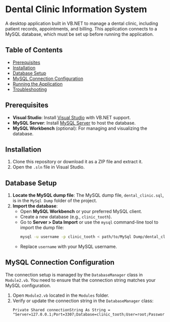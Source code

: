 # Dental Clinic Information System

A desktop application built in VB.NET to manage a dental clinic, including patient records, appointments, and billing. This application connects to a MySQL database, which must be set up before running the application.

## Table of Contents
- [Prerequisites](#prerequisites)
- [Installation](#installation)
- [Database Setup](#database-setup)
- [MySQL Connection Configuration](#mysql-connection-configuration)
- [Running the Application](#running-the-application)
- [Troubleshooting](#troubleshooting)

## Prerequisites
- **Visual Studio**: Install [Visual Studio](https://visualstudio.microsoft.com/) with VB.NET support.
- **MySQL Server**: Install [MySQL Server](https://dev.mysql.com/downloads/mysql/) to host the database.
- **MySQL Workbench** (optional): For managing and visualizing the database.

## Installation
1. Clone this repository or download it as a ZIP file and extract it.
2. Open the `.sln` file in Visual Studio.

## Database Setup
1. **Locate the MySQL dump file**: The MySQL dump file, `dental_clinic.sql`, is in the `MySql Dump` folder of the project.
2. **Import the database**:
   - Open **MySQL Workbench** or your preferred MySQL client.
   - Create a new database (e.g., `clinic_tooth`).
   - Go to **Server > Data Import** or use the `mysql` command-line tool to import the dump file:
     ```bash
     mysql -u username -p clinic_tooth < path/to/MySql Dump/dental_clinic.sql
     ```
   - Replace `username` with your MySQL username.

## MySQL Connection Configuration
The connection setup is managed by the `DatabaseManager` class in `Module2.vb`. You need to ensure that the connection string matches your MySQL configuration.

1. Open `Module2.vb` located in the `Modules` folder.
2. Verify or update the connection string in the `DatabaseManager` class:
   ```vbnet
   Private Shared connectionString As String = "Server=127.0.0.1;Port=3307;Database=clinic_tooth;User=root;Password=password123"